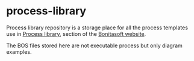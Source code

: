# process-library

Process library repository is a storage place for all the process templates use in [Process library], section of the [Bonitasoft website].

The BOS files stored here are not executable process but only diagram examples. 

[Process library]: http://www.bonitasoft.com/process-library
[Bonitasoft website]: http://www.bonitasoft.com/
